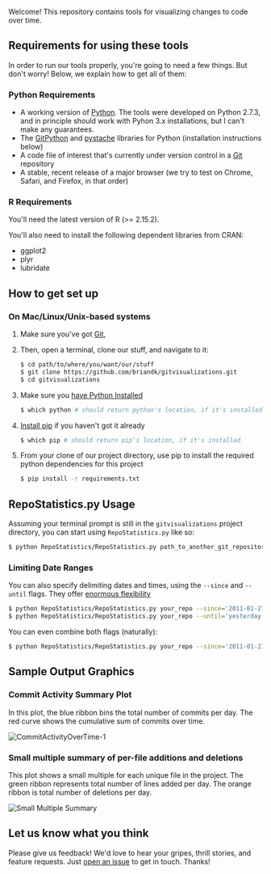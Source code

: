 Welcome! This repository contains tools for visualizing changes to code over time.

## Requirements for using these tools ##

In order to run our tools properly, you're going to need a few things. But don't worry! Below, we explain how to get all of them:

### Python Requirements

- A working version of [Python][1]. The tools were developed on Python 2.7.3, and in principle should work with Pyhon 3.x installations, but I can't make any guarantees.
- The [GitPython][3] and [pystache][5] libraries for Python (installation instructions below)
- A code file of interest that's currently under version control in a [Git][2] repository
- A stable, recent release of a major browser (we try to test on Chrome, Safari, and Firefox, in that order)

### R Requirements

You'll need the latest version of R (>= 2.15.2).

You'll also need to install the following dependent libraries from CRAN:

- ggplot2
- plyr
- lubridate

## How to get set up ##

### On Mac/Linux/Unix-based systems

1. Make sure you've got [Git][2], 
2. Then, open a terminal, clone our stuff, and navigate to it:
    
    ```bash
    $ cd path/to/where/you/want/our/stuff
    $ git clone https://github.com/briandk/gitvisualizations.git
    $ cd gitvisualizations
    ```

3. Make sure you [have Python Installed][6]

    ```bash
    $ which python # should return python's location, if it's installed
    ```

4. [Install pip][7] if you haven't got it already

    ```bash
    $ which pip # should return pip's location, if it's installed
    ```

5. From your clone of our project directory, use pip to install the required python dependencies for this project

    ```bash
    $ pip install -r requirements.txt
    ```

## RepoStatistics.py Usage

Assuming your terminal prompt is still in the `gitvisualizations` project directory, you can start using `RepoStatistics.py` like so:
  
```bash
$ python RepoStatistics/RepoStatistics.py path_to_another_git_repository
```

### Limiting Date Ranges

You can also specify delimiting dates and times, using the `--since` and `--until` flags. They offer [enormous flexibility][9]

```bash
$ python RepoStatistics/RepoStatistics.py your_repo --since='2011-01-27'
$ python RepoStatistics/RepoStatistics.py your_repo --until='yesterday'
```

You can even combine both flags (naturally):

```bash
$ python RepoStatistics/RepoStatistics.py your_repo --since='2011-01-27' --until='yesterday'
```


## Sample Output Graphics

### Commit Activity Summary Plot

In this plot, the blue ribbon bins the total number of commits per day. The red curve shows the cumulative sum of commits over time.

![CommitActivityOverTime-1](https://f.cloud.github.com/assets/330036/130325/80a3c67a-7014-11e2-8088-eb696e35fd51.png)

### Small multiple summary of per-file additions and deletions
This plot shows a small multiple for each unique file in the project. The green ribbon represents total number of lines added per day. The orange ribbon is total number of deletions per day.

![Small Multiple Summary](https://f.cloud.github.com/assets/330036/130328/a10e761c-7014-11e2-8de2-53d293812b07.png)

## Let us know what you think

Please give us feedback! We'd love to hear your gripes, thrill stories, and feature requests. Just [open an issue][8] to get in touch. Thanks!

[1]: http://python.org/
[2]: http://git-scm.com
[3]: http://pypi.python.org/pypi/GitPython/0.3.2.RC1
[4]: http://mxcl.github.com/homebrew/
[5]: http://pypi.python.org/pypi/pystache
[6]: http://wiki.python.org/moin/BeginnersGuide/Download
[7]: http://www.pip-installer.org/en/latest/installing.html
[8]: https://github.com/briandk/gitvisualizations/issues/new
[9]: http://www.kernel.org/pub/software/scm/git/docs/git-log.html#_examples
